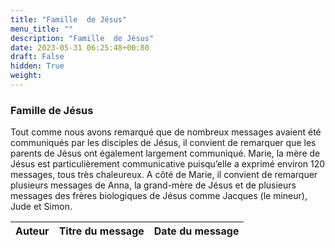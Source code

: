 ```yaml
---
title: "Famille  de Jésus"
menu_title: ""
description: "Famille  de Jésus"
date: 2023-05-31 06:25:48+00:80
draft: False
hidden: True
weight:
---
```

### Famille  de Jésus

Tout comme nous avons remarqué que de nombreux messages avaient été communiqués par les disciples de Jésus, il convient de remarquer que les parents de Jésus ont également largement communiqué. Marie, la mère de Jésus est particulièrement communicative puisqu’elle a exprimé environ 120 messages, tous très chaleureux. A côté de Marie, il convient de remarquer plusieurs messages de Anna, la grand-mère de Jésus et de plusieurs messages des frères biologiques de Jésus comme Jacques (le mineur), Jude et Simon.

**Auteur** | **Titre du message** | **Date du message**  
---|---|---
